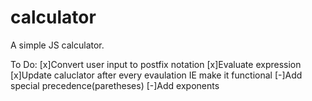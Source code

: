 # calculator
A simple JS calculator.

To Do: 
[x]Convert user input to postfix notation
[x]Evaluate expression
[x]Update caluclator after every evaulation IE make it functional 
[-]Add special precedence(paretheses)
[-]Add exponents
